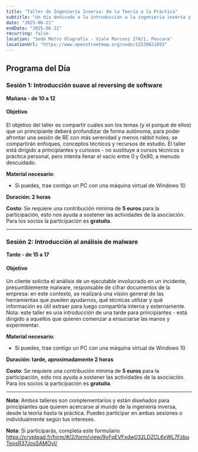 ```yaml
---
title: "Taller de Ingeniería Inversa: De la Teoría a la Práctica"
subtitle: "Un día dedicado a la introducción a la ingeniería inversa y al análisis de malware para principiantes"
date: "2025-06-21"
endDate: "2025-06-21"
recurring: false
location: "Sede Metro Olografix - Viale Marconi 278/1, Pescara"
locationUrl: "https://www.openstreetmap.org/node/12539021893"
---
```


## Programa del Día

### **Sesión 1: Introducción suave al reversing de software**
**Mañana - de 10 a 12**

#### **Objetivo**  
El objetivo del taller es compartir cuáles son los temas (y el porqué de ellos) que un principiante deberá profundizar de forma autónoma, para poder afrontar una sesión de RE con más serenidad y menos rabbit holes; se compartirán enfoques, conceptos técnicos y recursos de estudio. El taller está dirigido a principiantes y curiosos - no sustituye a cursos técnicos o práctica personal, pero intenta llenar el vacío entre 0 y 0x90, a menudo descuidado.

**Material necesario**:
 - Si puedes, trae contigo un PC con una máquina virtual de Windows 10

**Duración: 2 horas**

**Costo**: Se requiere una contribución mínima de **5 euros** para la participación, esto nos ayuda a sostener las actividades de la asociación. Para los socios la participación es **gratuita**.

---

### **Sesión 2: Introducción al análisis de malware**
**Tarde - de 15 a 17**

#### **Objetivo**
Un cliente solicita el análisis de un ejecutable involucrado en un incidente, presumiblemente malware, responsable de cifrar documentos de la empresa: en este contexto, se realizará una visión general de las herramientas que pueden ayudarnos, qué técnicas utilizar y qué información es útil extraer para luego compartirla interna y externamente. Nota: este taller es una introducción de una tarde para principiantes - está dirigido a aquellos que quieren comenzar a ensuciarse las manos y experimentar.

**Material necesario**:
 - Si puedes, trae contigo un PC con una máquina virtual de Windows 10

**Duración: tarde, aproximadamente 2 horas**

**Costo**: Se requiere una contribución mínima de **5 euros** para la participación, esto nos ayuda a sostener las actividades de la asociación. Para los socios la participación es **gratuita**.

---

**Nota**: Ambos talleres son complementarios y están diseñados para principiantes que quieren acercarse al mundo de la ingeniería inversa, desde la teoría hasta la práctica. Puedes participar en ambas sesiones o individualmente según tus intereses.

**Nota**: Si participarás, completa este formulario https://cryptpad.fr/form/#/2/form/view/9vFqEVFxdw032LDZCL6xWL7FzbuTeosR37JosSAMOvI/
